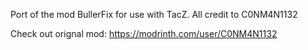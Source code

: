 Port of the mod BullerFix for use with TacZ. All credit to C0NM4N1132

Check out orignal mod: https://modrinth.com/user/C0NM4N1132
